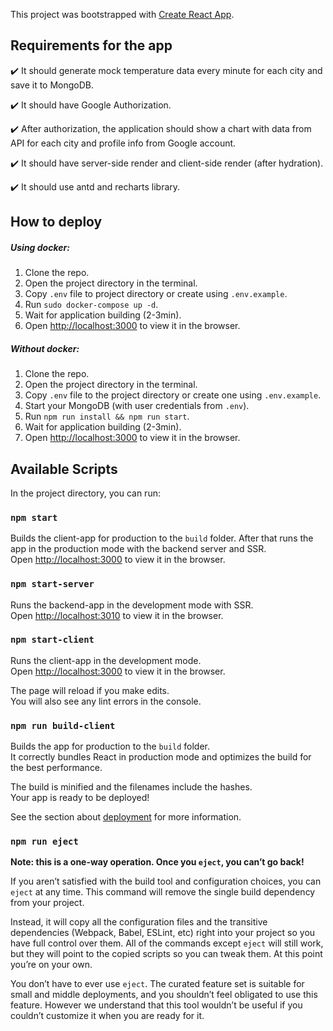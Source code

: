 This project was bootstrapped with [Create React App](https://github.com/facebook/create-react-app).


## Requirements for the app
:heavy_check_mark: It should generate mock temperature data every minute for each city and save it to MongoDB.

:heavy_check_mark: It should have Google Authorization.

:heavy_check_mark: After authorization, the application should show a chart with data from API for each city and profile info from Google account.

:heavy_check_mark: It should have server-side render and client-side render (after hydration).

:heavy_check_mark: It should use antd and recharts library.

## How to deploy

##### Using docker:
1. Clone the repo.
2. Open the project directory in the terminal.
3. Copy `.env` file to project directory or create using `.env.example`.
4. Run `sudo docker-compose up -d`.
5. Wait for application building (2-3min).
6. Open [http://localhost:3000](http://localhost:3000) to view it in the browser.

##### Without docker:
1. Clone the repo.
2. Open the project directory in the terminal.
3. Copy `.env` file to the project directory or create one using `.env.example`.
4. Start your MongoDB (with user credentials from `.env`).
5. Run `npm run install && npm run start`.
5. Wait for application building (2-3min).
6. Open [http://localhost:3000](http://localhost:3000) to view it in the browser.


## Available Scripts

In the project directory, you can run:

### `npm start`

Builds the client-app for production to the `build` folder.
After that runs the app in the production mode with the backend server and SSR.<br />
Open [http://localhost:3000](http://localhost:3000) to view it in the browser.

### `npm start-server`

Runs the backend-app in the development mode with SSR.<br />
Open [http://localhost:3010](http://localhost:3010) to view it in the browser.

### `npm start-client`

Runs the client-app in the development mode.<br />
Open [http://localhost:3000](http://localhost:3000) to view it in the browser.

The page will reload if you make edits.<br />
You will also see any lint errors in the console.

### `npm run build-client`

Builds the app for production to the `build` folder.<br />
It correctly bundles React in production mode and optimizes the build for the best performance.

The build is minified and the filenames include the hashes.<br />
Your app is ready to be deployed!

See the section about [deployment](https://facebook.github.io/create-react-app/docs/deployment) for more information.

### `npm run eject`

**Note: this is a one-way operation. Once you `eject`, you can’t go back!**

If you aren’t satisfied with the build tool and configuration choices, you can `eject` at any time. This command will remove the single build dependency from your project.

Instead, it will copy all the configuration files and the transitive dependencies (Webpack, Babel, ESLint, etc) right into your project so you have full control over them. All of the commands except `eject` will still work, but they will point to the copied scripts so you can tweak them. At this point you’re on your own.

You don’t have to ever use `eject`. The curated feature set is suitable for small and middle deployments, and you shouldn’t feel obligated to use this feature. However we understand that this tool wouldn’t be useful if you couldn’t customize it when you are ready for it.
